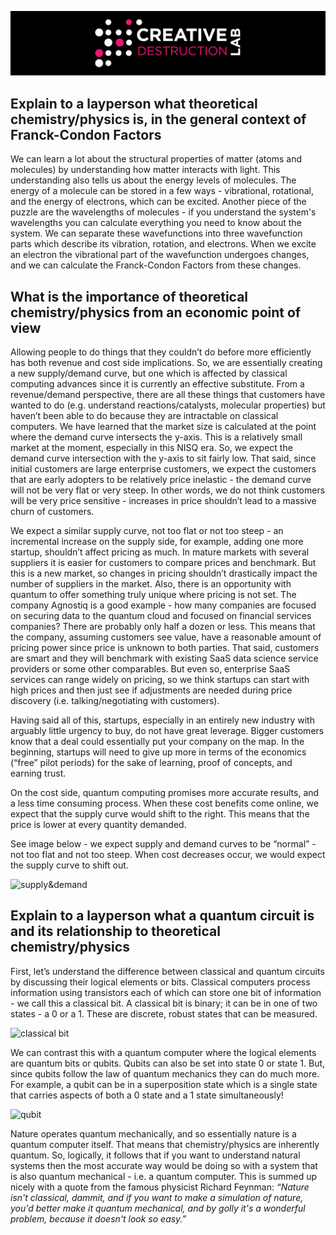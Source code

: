 ![CDL 2020 Cohort Project](../figures/CDL_logo.jpg)

## Explain to a layperson what theoretical chemistry/physics is, in the general context of Franck-Condon Factors
 
We can learn a lot about the structural properties of matter (atoms and molecules) by understanding how matter interacts with light. 
This understanding also tells us about the energy levels of molecules. The energy of a molecule can be stored in a few ways - vibrational, 
rotational, and the energy of electrons, which can be excited. Another piece of the puzzle are the wavelengths of molecules - if you understand 
the system's wavelengths you can calculate everything you need to know about the system. We can separate these wavefunctions into three wavefunction
parts which describe its vibration, rotation, and electrons. When we excite an electron the vibrational part of the wavefunction undergoes changes, 
and we can calculate the Franck-Condon Factors from these changes. 
 
## What is the importance of theoretical chemistry/physics from an economic point of view

Allowing people to do things that they couldn’t do before more efficiently has both revenue and cost side implications.
So, we are essentially creating a new supply/demand curve, but one which is affected by classical computing advances since 
it is currently an effective substitute. From a revenue/demand perspective, there are all these things that customers have wanted to do 
(e.g. understand reactions/catalysts, molecular properties) but haven’t been able to do because they are intractable on classical computers. 
We have learned that the market size is calculated at the point where the demand curve intersects the y-axis. This is a relatively 
small market at the moment, especially in this NISQ era. So, we expect the demand curve intersection with the y-axis to sit fairly low. 
That said, since initial customers are large enterprise customers, we expect the customers that are early adopters to be relatively price 
inelastic - the demand curve will not be very flat or very steep. In other words, we do not think customers will be very price sensitive - increases
in price shouldn’t lead to a massive churn of customers. 

We expect a similar supply curve, not too flat or not too steep - an incremental increase on the supply side, for example, adding one more startup, 
shouldn’t affect pricing as much. In mature markets with several suppliers it is easier for customers to compare prices and benchmark. 
But this is a new market, so changes in pricing shouldn’t drastically impact the number of suppliers in the market. 
Also, there is an opportunity with quantum to offer something truly unique where pricing is not set. 
The company Agnostiq is a good example - how many companies are focused on securing data to the quantum cloud and focused on financial services companies? 
There are probably only half a dozen or less. This means that the company, assuming customers see value, have a reasonable amount of pricing power 
since price is unknown to both parties. That said, customers are smart and they will benchmark with existing SaaS data science service providers 
or some other comparables. But even so, enterprise SaaS services can range widely on pricing, so we think startups can start with high prices 
and then just see if adjustments are needed during price discovery (i.e. talking/negotiating with customers). 
 
Having said all of this, startups, especially in an entirely new industry with arguably little urgency to buy, do not have great leverage. 
Bigger customers know that a deal could essentially put your company on the map. In the beginning, startups will need to give up more in terms
of the economics (“free” pilot periods) for the sake of learning, proof of concepts, and earning trust.

On the cost side, quantum computing promises more accurate results, and a less time consuming process. 
When these cost benefits come online, we expect that the supply curve would shift to the right. 
This means that the price is lower at every quantity demanded. 
 
See image below - we expect supply and demand curves to be “normal” - not too flat and not too steep. 
When cost decreases occur, we would expect the supply curve to shift out. 

![supply&demand](/img/supplydemand.png)

## Explain to a layperson what a quantum circuit is and its relationship to theoretical chemistry/physics

First, let’s understand the difference between classical and quantum circuits by discussing their logical elements or bits. 
Classical computers process information using transistors each of which can store one bit of information - we call this a classical bit. 
A classical bit is binary; it can be in one of two states - a 0 or a 1. These are discrete, robust states that can be measured. 

![classical bit](/img/classical_bit.png)

We can contrast this with a quantum computer where the logical elements are quantum bits or qubits. Qubits can also be set into state 0 or state 1. 
But, since qubits follow the law of quantum mechanics they can do much more. For example, a qubit can be in a superposition state 
which is a single state that carries aspects of both a 0 state and a 1 state simultaneously! 

![qubit](/img/quantum_bit.png)

Nature operates quantum mechanically, and so essentially nature is a quantum computer itself. That means that chemistry/physics are inherently quantum.
So, logically, it follows that if you want to understand natural systems then the most accurate way would be doing so with a system 
that is also quantum mechanical - i.e. a quantum computer. This is summed up nicely with a quote from the famous physicist Richard Feynman:
<em>“Nature isn't classical, dammit, and if you want to make a simulation of nature, you'd better make it quantum mechanical, and by golly 
it's a wonderful problem, because it doesn't look so easy.” </em>

